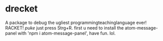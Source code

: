 # drecket
A package to debug the ugliest programmingteachinglanguage ever! RACKET! *puke* just press Strg+R. first u need to install the atom-message-panel with 'npm i atom-message-panel', have fun. lol.
